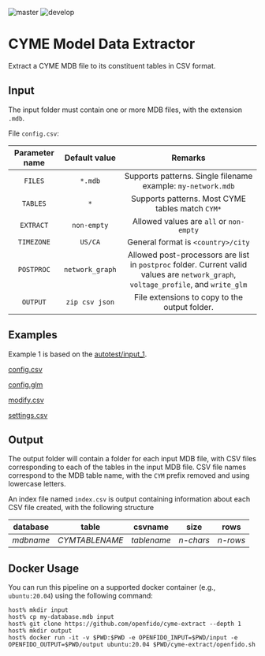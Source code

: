 ![master](https://github.com/openfido/cyme-extract/workflows/master/badge.svg) ![develop](https://github.com/openfido/cyme-extract/workflows/develop/badge.svg)

# CYME Model Data Extractor

Extract a CYME MDB file to its constituent tables in CSV format.

## Input

The input folder must contain one or more MDB files, with the extension `.mdb`.

File `config.csv`:

| Parameter name | Default value | Remarks |
| :---: | :---: | :---: |
| `FILES` | `*.mdb` | Supports patterns. Single filename example: `my-network.mdb` |
| `TABLES` | `*` | Supports patterns. Most CYME tables match `CYM*` |
| `EXTRACT` | `non-empty` | Allowed values are `all` or `non-empty` |
| `TIMEZONE` | `US/CA` | General format is `<country>/city` |
| `POSTPROC` | `network_graph` | Allowed post-processors are list in `postproc` folder. Current valid values are `network_graph`, `voltage_profile`, and `write_glm` |
| `OUTPUT` | `zip csv json` | File extensions to copy to the output folder. |

## Examples

Example 1 is based on the [autotest/input_1](https://github.com/openfido/cyme-extract/tree/main/autotest/input_1).

[config.csv](file:autotest/input_1/config.csv)

[config.glm](file:autotest/input_1/config.glm)

[modify.csv](file:autotest/input_1/modify.csv)

[settings.csv](file:autotest/input_1/settings.csv)

## Output

The output folder will contain a folder for each input MDB file, with CSV files corresponding to each of the tables in the input MDB file.  CSV file names correspond to the MDB table name, with the `CYM` prefix removed and using lowercase letters.

An index file named `index.csv` is output containing information about each CSV file created, with the following structure

| database | table | csvname | size | rows |
| -------- | ----- | ------- | ---- | ---- |
| *mdbname*  | *CYMTABLENAME* | *tablename* | *n-chars* | *n-rows* |

## Docker Usage

You can run this pipeline on a supported docker container (e.g., `ubuntu:20.04`) using the following command:

~~~
host% mkdir input
host% cp my-database.mdb input
host% git clone https://github.com/openfido/cyme-extract --depth 1
host% mkdir output
host% docker run -it -v $PWD:$PWD -e OPENFIDO_INPUT=$PWD/input -e OPENFIDO_OUTPUT=$PWD/output ubuntu:20.04 $PWD/cyme-extract/openfido.sh
~~~
